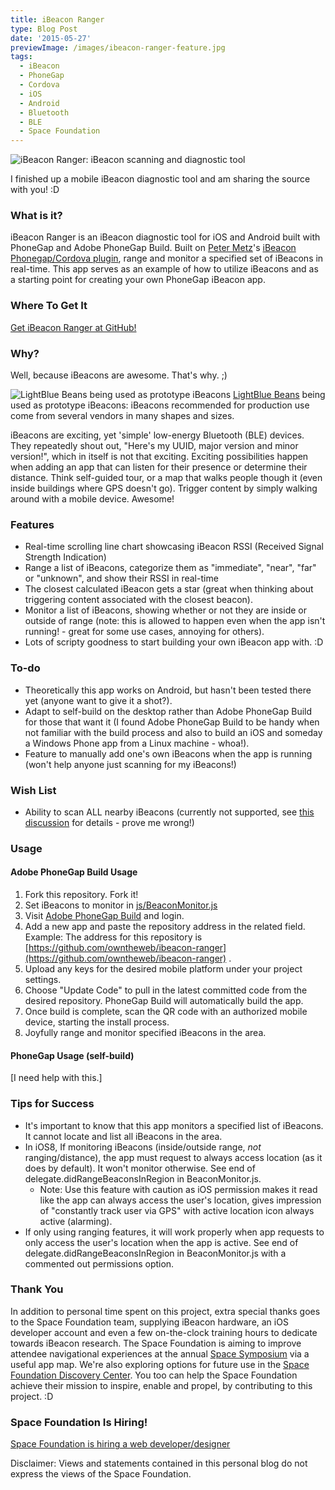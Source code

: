 ```yaml
---
title: iBeacon Ranger
type: Blog Post
date: '2015-05-27'
previewImage: /images/ibeacon-ranger-feature.jpg
tags:
  - iBeacon
  - PhoneGap
  - Cordova
  - iOS
  - Android
  - Bluetooth
  - BLE
  - Space Foundation
---
```

![iBeacon Ranger: iBeacon scanning and diagnostic tool](/images/ibeacon-ranger.jpg)

I finished up a mobile iBeacon diagnostic tool and am sharing the source with you! :D

### What is it?

iBeacon Ranger is an iBeacon diagnostic tool for iOS and Android built with PhoneGap and Adobe PhoneGap Build. Built on [Peter Metz](https://github.com/petermetz)'s [iBeacon Phonegap/Cordova plugin](https://github.com/petermetz/cordova-plugin-ibeacon), range and monitor a specified set of iBeacons in real-time. This app serves as an example of how to utilize iBeacons and as a starting point for creating your own PhoneGap iBeacon app.

### Where To Get It

[Get iBeacon Ranger at GitHub!](https://github.com/owntheweb/ibeacon-ranger)

### Why?

Well, because iBeacons are awesome. That's why. ;)

![LightBlue Beans being used as prototype iBeacons](/images/lightblue-bean-ibeacons.jpg) [LightBlue Beans](https://punchthrough.com/bean/) being used as prototype iBeacons: iBeacons recommended for production use come from several vendors in many shapes and sizes.

iBeacons are exciting, yet 'simple' low-energy Bluetooth (BLE) devices. They repeatedly shout out, "Here's my UUID, major version and minor version!", which in itself is not that exciting. Exciting possibilities happen when adding an app that can listen for their presence or determine their distance. Think self-guided tour, or a map that walks people though it (even inside buildings where GPS doesn't go). Trigger content by simply walking around with a mobile device. Awesome!

### Features

*   Real-time scrolling line chart showcasing iBeacon RSSI (Received Signal Strength Indication)
*   Range a list of iBeacons, categorize them as "immediate", "near", "far" or "unknown", and show their RSSI in real-time
*   The closest calculated iBeacon gets a star (great when thinking about triggering content associated with the closest beacon).
*   Monitor a list of iBeacons, showing whether or not they are inside or outside of range (note: this is allowed to happen even when the app isn't running! - great for some use cases, annoying for others).
*   Lots of scripty goodness to start building your own iBeacon app with. :D

### To-do

*   Theoretically this app works on Android, but hasn't been tested there yet (anyone want to give it a shot?).
*   Adapt to self-build on the desktop rather than Adobe PhoneGap Build for those that want it (I found Adobe PhoneGap Build to be handy when not familiar with the build process and also to build an iOS and someday a Windows Phone app from a Linux machine - whoa!).
*   Feature to manually add one's own iBeacons when the app is running (won't help anyone just scanning for my iBeacons!)

### Wish List

*   Ability to scan ALL nearby iBeacons (currently not supported, see [this discussion](https://github.com/petermetz/cordova-plugin-ibeacon/issues/49) for details - prove me wrong!)

### Usage

#### Adobe PhoneGap Build Usage

1.  Fork this repository. Fork it!
2.  Set iBeacons to monitor in [js/BeaconMonitor.js](https://github.com/owntheweb/ibeacon-ranger/blob/master/js/BeaconMonitor.js)
3.  Visit [Adobe PhoneGap Build](https://build.phonegap.com/) and login.
4.  Add a new app and paste the repository address in the related field. Example: The address for this repository is [https://github.com/owntheweb/ibeacon-ranger](https://github.com/owntheweb/ibeacon-ranger) .
5.  Upload any keys for the desired mobile platform under your project settings.
6.  Choose "Update Code" to pull in the latest committed code from the desired repository. PhoneGap Build will automatically build the app.
7.  Once build is complete, scan the QR code with an authorized mobile device, starting the install process.
8.  Joyfully range and monitor specified iBeacons in the area.

#### PhoneGap Usage (self-build)

\[I need help with this.\]

### Tips for Success

*   It's important to know that this app monitors a specified list of iBeacons. It cannot locate and list all iBeacons in the area.
*   In iOS8, If monitoring iBeacons (inside/outside range, _not_ ranging/distance), the app must request to always access location (as it does by default). It won't monitor otherwise. See end of delegate.didRangeBeaconsInRegion in BeaconMonitor.js.
    *   Note: Use this feature with caution as iOS permission makes it read like the app can always access the user's location, gives impression of "constantly track user via GPS" with active location icon always active (alarming).
*   If only using ranging features, it will work properly when app requests to only access the user's location when the app is active. See end of delegate.didRangeBeaconsInRegion in BeaconMonitor.js with a commented out permissions option.

### Thank You

In addition to personal time spent on this project, extra special thanks goes to the Space Foundation team, supplying iBeacon hardware, an iOS developer account and even a few on-the-clock training hours to dedicate towards iBeacon research. The Space Foundation is aiming to improve attendee navigational experiences at the annual [Space Symposium](http://www.spacesymposium.org) via a useful app map. We're also exploring options for future use in the [Space Foundation Discovery Center](http://www.spacefoundation.org/museum). You too can help the Space Foundation achieve their mission to inspire, enable and propel, by contributing to this project. :D

### Space Foundation Is Hiring!

[Space Foundation is hiring a web developer/designer](http://www.spacefoundation.org/about/employment-opportunities)

Disclaimer: Views and statements contained in this personal blog do not express the views of the Space Foundation.
